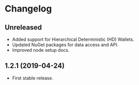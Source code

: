 # Changelog


## Unreleased

- Added support for Hierarchical Deterministic (HD) Wallets.
- Updated NuGet packages for data access and API.
- Improved node setup docs.


## 1.2.1 (2019-04-24)

- First stable release.
